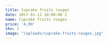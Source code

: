 ```yaml
---
title: Cupcake fruits rouges
date: 2017-01-11 10:00:00 Z
name: Cupcake fruits rouges
price: '4,99'
sku: 1
image: "/uploads/cupcake-fruits-rouges.jpg"
---
```


